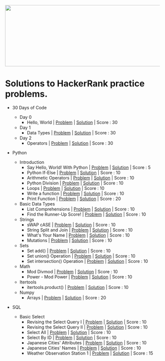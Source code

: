 <img src="https://user-images.githubusercontent.com/77895050/219934184-0dca4268-6df9-4400-8c08-4563f04f19ba.png" width="800" height="200">


# Solutions to HackerRank practice problems.

- 30 Days of Code
  - Day 0
    - Hello, World | [Problem](https://www.hackerrank.com/challenges/30-hello-world/problem) | [Solution](https://github.com/musamairshad/HackerRank-Practice/blob/master/30%20Days%20of%20Code/Day%200.%20Hello%2C%20World.py) | Score : 30
  - Day 1
    - Data Types | [Problem](https://www.hackerrank.com/challenges/30-data-types/problem) | [Solution](https://github.com/musamairshad/HackerRank-Practice/blob/master/30%20Days%20of%20Code/Day%201.%20Data%20Types.py) | Score : 30
  - Day 2
    - Operators | [Problem](https://www.hackerrank.com/challenges/30-operators/problem) | [Solution](https://github.com/musamairshad/HackerRank-Practice/blob/master/30%20Days%20of%20Code/Day%202.%20Operators.py) | Score : 30

- Python
  - Introduction
    - Say Hello, World! With Python | [Problem](https://www.hackerrank.com/challenges/py-hello-world/problem) | [Solution](https://github.com/musamairshad/HackerRank-Practice/blob/master/Python/01.%20Introduction/001.%20Say%20Hello%2C%20World%20With%20Python.py) | Score : 5
    - Python If-Else | [Problem](https://www.hackerrank.com/challenges/py-if-else/problem) | [Solution](https://github.com/musamairshad/HackerRank-Practice/blob/master/Python/01.%20Introduction/002.%20Python%20If-Else.py) | Score : 10
    - Arithmetic Operators | [Problem](https://www.hackerrank.com/challenges/python-arithmetic-operators/problem) | [Solution](https://github.com/musamairshad/HackerRank-Practice/blob/master/Python/01.%20Introduction/003.%20Arithmetic%20Operators.py) | Score : 10
    - Python Division | [Problem](https://www.hackerrank.com/challenges/python-division/problem) | [Solution](https://github.com/musamairshad/HackerRank-Practice/blob/master/Python/01.%20Introduction/004.%20Python%20Division.py) | Score : 10
    - Loops | [Problem](https://www.hackerrank.com/challenges/python-loops/problem) | [Solution](https://github.com/musamairshad/HackerRank-Practice/blob/master/Python/01.%20Introduction/005.%20Loops.py) | Score : 10
    - Write a function | [Problem](https://www.hackerrank.com/challenges/write-a-function/problem) | [Solution](https://github.com/musamairshad/HackerRank-Practice/blob/master/Python/01.%20Introduction/006.%20Write%20a%20function.py) | Score : 10
    - Print Function | [Problem](https://www.hackerrank.com/challenges/python-print/problem) | [Solution](https://github.com/musamairshad/HackerRank-Practice/blob/master/Python/01.%20Introduction/007.%20Print%20Function.py) | Score : 20
  - Basic Data Types
    - List Comprehensions | [Problem](https://www.hackerrank.com/challenges/list-comprehensions/problem) | [Solution](https://github.com/musamairshad/HackerRank-Practice/blob/master/Python/02.%20Basic%20Data%20Types/001.%20List%20Comprehensions.py) | Score :  10
    - Find the Runner-Up Score! | [Problem](https://www.hackerrank.com/challenges/find-second-maximum-number-in-a-list/problem) | [Solution](https://github.com/musamairshad/HackerRank-Practice/blob/master/Python/02.%20Basic%20Data%20Types/002.%20Find%20the%20Runner-Up%20Score!.py) | Score : 10
  - Strings
    - sWAP cASE | [Problem](https://www.hackerrank.com/challenges/swap-case/problem) | [Solution](https://github.com/musamairshad/HackerRank-Practice/blob/master/Python/03.%20Strings/001.%20sWAP%20cASE.py) | Score : 10
    - String Split and Join | [Problem](https://www.hackerrank.com/challenges/python-string-split-and-join/problem) | [Solution](https://github.com/musamairshad/HackerRank-Practice/blob/master/Python/03.%20Strings/002.%20String%20Split%20and%20Join.py) | Score : 10
    - What's Your Name | [Problem](https://www.hackerrank.com/challenges/whats-your-name/problem) | [Solution](https://github.com/musamairshad/HackerRank-Practice/blob/master/Python/03.%20Strings/003.%20What's%20Your%20Name.py) | Score : 10
    - Mutations | [Problem](https://www.hackerrank.com/challenges/python-mutations/problem) | [Solution](https://github.com/musamairshad/HackerRank-Practice/blob/master/Python/03.%20Strings/004.%20Mutations.py) | Score : 10
  - Sets
    - Set add() | [Problem](https://www.hackerrank.com/challenges/py-set-add/problem) | [Solution](https://github.com/musamairshad/HackerRank-Practice/blob/master/Python/04.%20Sets/004.%20Set%20add().py) | Score : 10
    - Set union() Operation | [Problem](https://www.hackerrank.com/challenges/py-set-union/problem) | [Solution](https://github.com/musamairshad/HackerRank-Practice/blob/master/Python/04.%20Sets/005.%20Set%20union()%20Operation.py) | Score : 10
    - Set intersection() Operation | [Problem](https://www.hackerrank.com/challenges/py-set-intersection-operation/problem) | [Solution](https://github.com/musamairshad/HackerRank-Practice/blob/master/Python/04.%20Sets/006.%20Set%20intersection()%20Operation.py) | Score : 10
  - Math
    - Mod Divmod | [Problem](https://www.hackerrank.com/challenges/python-mod-divmod/problem) | [Solution](https://github.com/musamairshad/HackerRank-Practice/blob/master/Python/05.%20Math/004.%20Mod%20Divmod.py) | Score : 10
    - Power - Mod Power | [Problem](https://www.hackerrank.com/challenges/python-power-mod-power/problem) | [Solution](https://github.com/musamairshad/HackerRank-Practice/blob/master/Python/05.%20Math/005.%20Power%20-%20Mod%20Power.py) | Score : 10
  - Itertools
    - itertools.product() | [Problem](https://www.hackerrank.com/challenges/itertools-product/problem) | [Solution](https://github.com/musamairshad/HackerRank-Practice/blob/master/Python/06.%20Itertools/001.%20itertools.product().py) | Score : 10
  - Numpy
    - Arrays | [Problem](https://www.hackerrank.com/challenges/np-arrays/problem) | [Solution](https://github.com/musamairshad/HackerRank-Practice/blob/master/Python/16.%20Numpy/001.%20Arrays.py) | Score : 20
    
- SQL
  - Basic Select
    - Revising the Select Query I | [Problem](https://www.hackerrank.com/challenges/revising-the-select-query/problem) | [Solution](https://github.com/musamairshad/HackerRank-Practice/blob/master/SQL/01.%20Basic%20Select/001.%20Revising%20the%20Select%20Query%20I.sql) | Score : 10
    - Revising the Select Query II | [Problem](https://www.hackerrank.com/challenges/revising-the-select-query-2/problem) | [Solution](https://github.com/musamairshad/HackerRank-Practice/blob/master/SQL/01.%20Basic%20Select/002.%20Revising%20the%20Select%20Query%20II.sql) | Score : 10
    - Select All | [Problem](https://www.hackerrank.com/challenges/select-all-sql/problem) | [Solution](https://github.com/musamairshad/HackerRank-Practice/blob/master/SQL/01.%20Basic%20Select/003.%20Select%20All.sql) | Score : 10
    - Select By ID | [Problem](https://www.hackerrank.com/challenges/select-by-id/problem) | [Solution](https://github.com/musamairshad/HackerRank-Practice/blob/master/SQL/01.%20Basic%20Select/004.%20Select%20By%20ID.sql) | Score : 10
    - Japanese Cities' Attributes | [Problem](https://www.hackerrank.com/challenges/japanese-cities-attributes/problem) | [Solution](https://github.com/musamairshad/HackerRank-Practice/blob/master/SQL/01.%20Basic%20Select/005.%20Japanese%20Cities'%20Attributes.sql) | Score : 10
    - Japanese Cities' Names | [Problem](https://www.hackerrank.com/challenges/japanese-cities-name/problem) | [Solution](https://github.com/musamairshad/HackerRank-Practice/blob/master/SQL/01.%20Basic%20Select/006.%20Japanese%20Cities'%20Names.sql) | Score : 10
    - Weather Observation Station 1 | [Problem](https://www.hackerrank.com/challenges/weather-observation-station-1/problem) | [Solution](https://github.com/musamairshad/HackerRank-Practice/blob/master/SQL/01.%20Basic%20Select/007.%20Weather%20Observation%20Station%201.sql) | Score : 15
